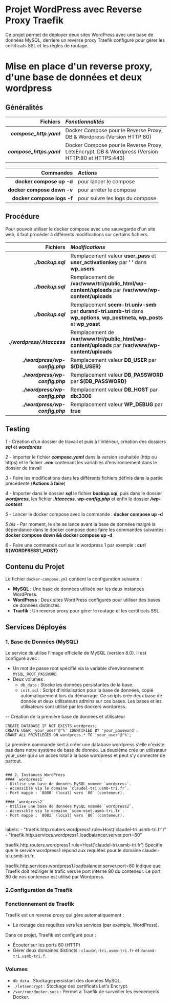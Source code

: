 
# Projet WordPress avec Reverse Proxy Traefik

Ce projet permet de déployer deux sites WordPress avec une base de données MySQL, derrière un reverse proxy Traefik configuré pour gérer les certificats SSL et les règles de routage.
# Mise en place d'un reverse proxy, d'une base de données et deux wordpress

## Généralités

|**Fichiers**|*Fonctionnalités*|
|-----:|:-----|
|***compose_http.yaml***|Docker Compose pour le Reverse Proxy, DB & Wordpress (Version HTTP:80)|
|***compose_https.yaml***|Docker Compose pour le Reverse Proxy, LetsEncrypt, DB & Wordpress (Version HTTP:80 et HTTPS:443)|

|**Commandes**|*Actions*|
|-----:|:-----|
|**docker compose up -d**|pour lancer le compose|
|**docker compose down -v**|pour arrêter le compose|
|**docker compose logs -f**|pour suivre les logs du compose|

## Procédure

Pour pouvoir utiliser le docker compose avec une sauvegarde d'un site web, il faut procéder à différents modifications sur certains fichiers.

|**Fichiers**|*Modifications*|
|-----:|:-----|
|***./backup.sql***|Remplacement valeur **user_pass** et **user_activationkey** par **' '** dans **wp_users**|
|***./backup.sql***|Remplacement de **/var/www/tri/public_html/wp-content/uploads** par **/var/www/wp-content/uploads**|
|***./backup.sql***|Remplacement **scem-tri.univ-smb** par **durand-tri.usmb-tri** dans **wp_options**, **wp_postmeta**, **wp_posts** et **wp_yoast**|
|***./wordpress/.htaccess***|Remplacement de **/var/www/tri/public_html/wp-content/uploads** par **/var/www/wp-content/uploads**|
|***./wordpress/wp-config.php***|Remplacement valeur **DB_USER** par **${DB_USER}**|
|***./wordpress/wp-config.php***|Remplacement valeur **DB_PASSWORD** par **${DB_PASSWORD}**|
|***./wordpress/wp-config.php***|Remplacement valeur **DB_HOST** par **db:3306**|
|***./wordpress/wp-config.php***|Remplacement valeur **WP_DEBUG** par **true**|

## Testing

*1* - Création d'un dossier de travail et puis à l'intérieur, création des dossiers ***sql*** et ***wordpress***

*2* - Importer le fichier ***compose.yaml*** dans la version souhaitée (http ou https) et le fichier ***.env*** contenant les variables d'environnement dans le dossier de travail

*3* - Faire les modifications dans les différents fichiers définis dans la partie précédente (**Actions à faire**)

*4* - Importer dans le dossier ***sql*** le fichier ***backup.sql***, puis dans le dossier ***wordpress***, les fichier ***.htaccess***, ***wp-config.php*** et enfin le dossier ***/wp-content*** 

*5* - Lancer le docker compose avec la commande : **docker compose up -d**

*5 bis* - Par moment, le site se lance avant la base de données malgré la dépendance dans le docker compose donc faire les commandes suivantes : **docker compose down && docker compose up -d**

*6* - Faire une commande curl sur le wordpress 1 par exemple : **curl ${WORDPRESS1_HOST}**



## Contenu du Projet

Le fichier `docker-compose.yml` contient la configuration suivante : 
- **MySQL** : Une base de données utilisée par les deux instances WordPress.
- **WordPress** : Deux sites WordPress configurés pour utiliser des bases de données distinctes.
- **Traefik** : Un reverse proxy pour gérer le routage et les certificats SSL.

## Services Déployés

### 1. Base de Données (MySQL)
Le service `db` utilise l'image officielle de MySQL (version 8.0). Il est configuré avec :
- Un mot de passe root spécifié via la variable d'environnement `MYSQL_ROOT_PASSWORD`.
- Deux volumes :
  - `db_data` : Stocke les données persistantes de la base.
  - `init.sql` : Script d'initialisation pour la base de données, copié automatiquement lors du démarrage. Ce scripts crée deux base de donnée et deux utilisateurs admins sur ces bases. Les bases et les utilisateurs sont utilisé par les dockers wordpress. 
  
-- Création de la première base de données et utilisateur
```
CREATE DATABASE IF NOT EXISTS wordpress;
CREATE USER 'your_user'@'%' IDENTIFIED BY 'your_password';
GRANT ALL PRIVILEGES ON wordpress.* TO 'your_user'@'%';
```
 La première commande sert à créer une database wordpress s'elle n'existe pas dans notre système de base de donnée.
 La deuxième crée un utilisateur your_user qui a un accès total à la base wordpress et peut s'y connecter de partout.
  
```

### 2. Instances WordPress
#### `wordpress1`
- Utilise une base de données MySQL nommée `wordpress`.
- Accessible via le domaine `claudel-tri.usmb-tri.fr`.
- Port mappé : `8080` (local) vers `80` (conteneur).

#### `wordpress2`
- Utilise une base de données MySQL nommée `wordpress2`.
- Accessible via le domaine `scem-eset.usmb-tri.fr`.
- Port mappé : `8081` (local) vers `80` (conteneur).


```
labels:
      - "traefik.http.routers.wordpress1.rule=Host('claudel-tri.usmb-tri.fr')"
      - "traefik.http.services.wordpress1.loadbalancer.server.port=80"
  
traefik.http.routers.wordpress1.rule=Host('claudel-tri.usmb-tri.fr') 
Spécifie que le service wordpress1 répond aux requêtes pour le domaine claudel-tri.usmb-tri.fr.

traefik.http.services.wordpress1.loadbalancer.server.port=80 
Indique que Traefik doit rediriger le trafic vers le port interne 80 du conteneur. Le port 80 de nos conteneur est utilisé par Wordpress.


### 2.Configuration de Traefik 

### Fonctionnement de Traefik
Traefik est un reverse proxy qui gère automatiquement :
- Le routage des requêtes vers les services (par exemple, WordPress).

Dans ce projet, Traefik est configuré pour :
- Écouter sur les ports 80 (HTTP) 
- Gérer deux domaines distincts : `claudel-tri.usmb-tri.fr` et `durand-tri.usmb-tri.f`.



### Volumes
- `db_data` : Stockage persistant des données MySQL.
- `./letsencrypt` : Stockage des certificats Let's Encrypt.
- `/var/run/docker.sock` : Permet à Traefik de surveiller les événements Docker.

